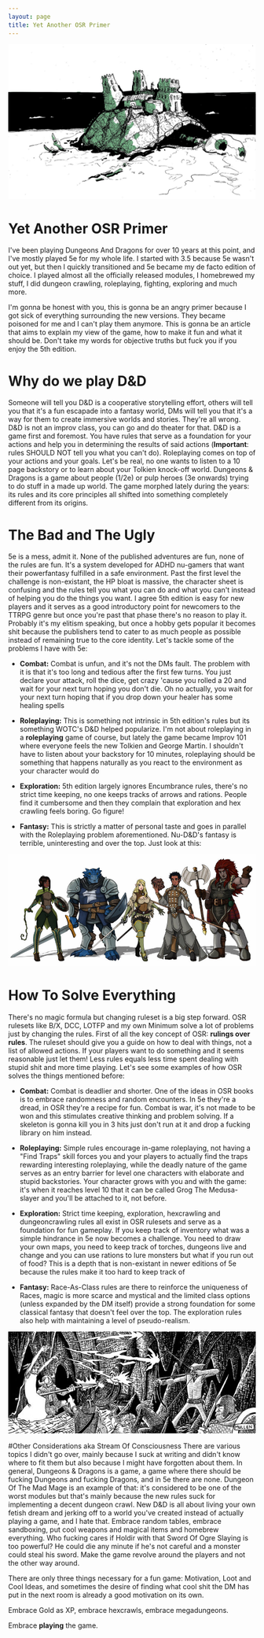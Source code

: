 ```yaml
---
layout: page
title: Yet Another OSR Primer
---
```


![Header](/images/osr_header.jfif)

# Yet Another OSR Primer
I've been playing Dungeons And Dragons for over 10 years at this point, and I've mostly played 5e for my whole life. I started with 3.5 because 5e wasn't out yet, but then I quickly transitioned and 5e became my de facto edition of choice. I played almost all the officially released modules, I homebrewed my stuff, I did dungeon crawling, roleplaying, fighting, exploring and much more. 

I'm gonna be honest with you, this is gonna be an angry primer because I got sick of everything surrounding the new versions. They became poisoned for me and I can't play them anymore. This is gonna be an article that aims to explain my view of the game, how to make it fun and what it should be. Don't take my words for objective truths but fuck you if you enjoy the 5th edition.

# Why do we play D&D
Someone will tell you D&D is a cooperative storytelling effort, others will tell you that it's a fun escapade into a fantasy world, DMs will tell you that it's a way for them to create immersive worlds and stories. They're all wrong. D&D is not an improv class, you can go and do theater for that. D&D is a game first and foremost. You have rules that serve as a foundation for your actions and help you in determining the results of said actions (**Important**: rules SHOULD NOT tell you what you can't do). Roleplaying comes on top of your actions and your goals. Let's be real, no one wants to listen to a 10 page backstory or to learn about your Tolkien knock-off world. Dungeons & Dragons is a game about people (1/2e) or pulp heroes (3e onwards) trying to do stuff in a made up world. The game morphed lately during the years: its rules and its core principles all shifted into something completely different from its origins.

# The Bad and The Ugly
5e is a mess, admit it. None of the published adventures are fun, none of the rules are fun. It's a system developed for ADHD nu-gamers that want their powerfantasy fulfilled in a safe environment. Past the first level the challenge is non-existant, the HP bloat is massive, the character sheet is confusing and the rules tell you what you can do and what you can't instead of helping you do the things you want. I agree 5th edition is easy for new players and it serves as a good introductory point for newcomers to the TTRPG genre but once you're past that phase there's no reason to play it. Probably it's my elitism speaking, but once a hobby gets popular it becomes shit because the publishers tend to cater to as much people as possible instead of remaining true to the core identity. Let's tackle some of the problems I have with 5e:

* **Combat:** Combat is unfun, and it's not the DMs fault. The problem with it is that it's too long and tedious after the first few turns. You just declare your attack, roll the dice, get crazy 'cause you rolled a 20 and wait for your next turn hoping you don't die. Oh no actually, you wait for your next turn hoping that if you drop down your healer has some healing spells 

* **Roleplaying:** This is something not intrinsic in 5th edition's rules but its something WOTC's D&D helped popularize. I'm not about roleplaying in a **roleplaying** game of course, but lately the game became Improv 101 where everyone feels the new Tolkien and George Martin. I shouldn't have to listen about your backstory for 10 minutes, roleplaying should be something that happens naturally as you react to the environment as your character would do

* **Exploration:** 5th edition largely ignores Encumbrance rules, there's no strict time keeping, no one keeps tracks of arrows and rations. People find it cumbersome and then they complain that exploration and hex crawling feels boring. Go figure!

* **Fantasy:** This is strictly a matter of personal taste and goes in parallel with the Roleplaying problem aforementioned. Nu-D&D's fantasy is terrible, uninteresting and over the top. Just look at this: 

![Party](/images/party.jfif)

# How To Solve Everything
There's no magic formula but changing ruleset is a big step forward. OSR rulesets like B/X, DCC, LOTFP and my own Minimum solve a lot of problems just by changing the rules. First of all the key concept of OSR: **rulings over rules**. The ruleset should give you a guide on how to deal with things, not a list of allowed actions. If your players want to do something and it seems reasonable just let them! Less rules equals less time spent dealing with stupid shit and more time playing. Let's see some examples of how OSR solves the things mentioned before:

* **Combat:** Combat is deadlier and shorter. One of the ideas in OSR books is to embrace randomness and random encounters. In 5e they're a dread, in OSR they're a recipe for fun. Combat is war, it's not made to be won and this stimulates creative thinking and problem solving. If a skeleton is gonna kill you in 3 hits just don't run at it and drop a fucking library on him instead. 

* **Roleplaying:** Simple rules encourage in-game roleplaying, not having a "Find Traps" skill forces you and your players to actually find the traps rewarding interesting roleplaying, while the deadly nature of the game serves as an entry barrier for level one characters with elaborate and stupid backstories. Your character grows with you and with the game: it's when it reaches level 10 that it can be called Grog The Medusa-slayer and you'll be attached to it, not before.

* **Exploration:** Strict time keeping, exploration, hexcrawling and dungeoncrawling rules all exist in OSR rulesets and serve as a foundation for fun gameplay. If you keep track of inventory what was a simple hindrance in 5e now becomes a challenge. You need to draw your own maps, you need to keep track of torches, dungeons live and change and you can use rations to lure monsters but what if you run out of food? This is a depth that is non-existant in newer editions of 5e because the rules make it too hard to keep track of

* **Fantasy:** Race-As-Class rules are there to reinforce the uniqueness of Races, magic is more scarce and mystical and the limited class options (unless expanded by the DM itself) provide a strong foundation for some classical fantasy that doesn't feel over the top. The exploration rules also help with maintaining a level of pseudo-realism. 

![Party](/images/wizard.jpg)

#Other Considerations aka Stream Of Consciousness
There are various topics I didn't go over, mainly because I suck at writing and didn't know where to fit them but also because I might have forgotten about them. In general, Dungeons & Dragons is a game, a game where there should be fucking Dungeons and fucking Dragons, and in 5e there are none. Dungeon Of The Mad Mage is an example of that: it's considered to be one of the worst modules but that's mainly because the new rules suck for implementing a decent dungeon crawl. New D&D is all about living your own fetish dream and jerking off to a world you've created instead of actually playing a game, and I hate that. Embrace random tables, embrace sandboxing, put cool weapons and magical items and homebrew everything. Who fucking cares if Holdir with that Sword Of Ogre Slaying is too powerful? He could die any minute if he's not careful and a monster could steal his sword. Make the game revolve around the players and not the other way around.

There are only three things necessary for a fun game: Motivation, Loot and Cool Ideas, and sometimes the desire of finding what cool shit the DM has put in the next room is already a good motivation on its own. 

Embrace Gold as XP, embrace hexcrawls, embrace megadungeons.

Embrace **playing** the game.